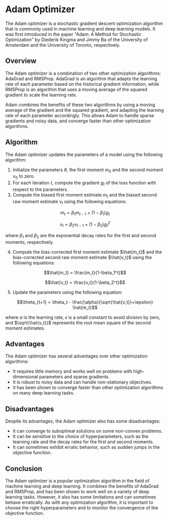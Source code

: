 # Adam Optimizer

The Adam optimizer is a stochastic gradient descent optimization algorithm that is commonly used in machine learning and deep learning models. It was first introduced in the paper "Adam: A Method for Stochastic Optimization" by Diederik Kingma and Jimmy Ba of the University of Amsterdam and the University of Toronto, respectively.

## Overview

The Adam optimizer is a combination of two other optimization algorithms: AdaGrad and RMSProp. AdaGrad is an algorithm that adapts the learning rate of each parameter based on the historical gradient information, while RMSProp is an algorithm that uses a moving average of the squared gradient to scale the learning rate.

Adam combines the benefits of these two algorithms by using a moving average of the gradient and the squared gradient, and adapting the learning rate of each parameter accordingly. This allows Adam to handle sparse gradients and noisy data, and converge faster than other optimization algorithms.

## Algorithm

The Adam optimizer updates the parameters of a model using the following algorithm:

1. Initialize the parameters $\theta$, the first moment $m_0$ and the second moment $v_0$ to zero.
2. For each iteration $t$, compute the gradient $g_t$ of the loss function with respect to the parameters.
3. Compute the biased first moment estimate $m_t$ and the biased second raw moment estimate $v_t$ using the following equations:

$$m_t = \beta_1 m_{t-1} + (1-\beta_1) g_t$$

$$v_t = \beta_2 v_{t-1} + (1-\beta_2) g_t^2$$

where $\beta_1$ and $\beta_2$ are the exponential decay rates for the first and second moments, respectively.

4. Compute the bias-corrected first moment estimate $\hat{m_t}$ and the bias-corrected second raw moment estimate $\hat{v_t}$ using the following equations:

$$\hat{m_t} = \frac{m_t}{1-\beta_1^t}$$

$$\hat{v_t} = \frac{v_t}{1-\beta_2^t}$$

5. Update the parameters using the following equation:

$$\theta_{t+1} = \theta_t - \frac{\alpha}{\sqrt{\hat{v_t}}+\epsilon} \hat{m_t}$$

where $\alpha$ is the learning rate, $\epsilon$ is a small constant to avoid division by zero, and $\sqrt{\hat{v_t}}$ represents the root mean square of the second moment estimates.

## Advantages

The Adam optimizer has several advantages over other optimization algorithms:

- It requires little memory and works well on problems with high-dimensional parameters and sparse gradients.
- It is robust to noisy data and can handle non-stationary objectives.
- It has been shown to converge faster than other optimization algorithms on many deep learning tasks.

## Disadvantages

Despite its advantages, the Adam optimizer also has some disadvantages:

- It can converge to suboptimal solutions on some non-convex problems.
- It can be sensitive to the choice of hyperparameters, such as the learning rate and the decay rates for the first and second moments.
- It can sometimes exhibit erratic behavior, such as sudden jumps in the objective function.

## Conclusion

The Adam optimizer is a popular optimization algorithm in the field of machine learning and deep learning. It combines the benefits of AdaGrad and RMSProp, and has been shown to work well on a variety of deep learning tasks. However, it also has some limitations and can sometimes behave erratically. As with any optimization algorithm, it is important to choose the right hyperparameters and to monitor the convergence of the objective function.
